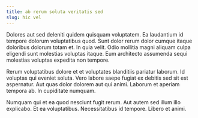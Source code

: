 ```yaml
---
title: ab rerum soluta veritatis sed
slug: hic vel
---
```


Dolores aut sed deleniti quidem quisquam voluptatem. Ea laudantium id tempore dolorum voluptatibus quod. Sunt dolor rerum dolor cumque itaque doloribus dolorum totam et. In quia velit. Odio mollitia magni aliquam culpa eligendi sunt molestias voluptas itaque. Eum architecto assumenda sequi molestias voluptas expedita non tempore.

Rerum voluptatibus dolore et et voluptates blanditiis pariatur laborum. Id voluptas qui eveniet soluta. Vero labore saepe fugiat ex debitis sed sit est aspernatur. Aut quas dolor dolorem aut qui animi. Laborum et aperiam tempora ab. In cupiditate numquam.

Numquam qui et ea quod nesciunt fugit rerum. Aut autem sed illum illo explicabo. Et ea voluptatibus. Necessitatibus id tempore. Libero et animi.
